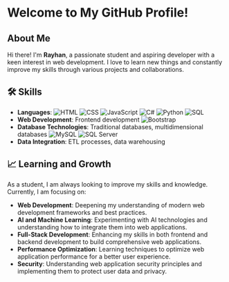 # Welcome to My GitHub Profile!

## About Me
Hi there! I'm **Rayhan**, a passionate student and aspiring developer with a keen interest in web development. I love to learn new things and constantly improve my skills through various projects and collaborations.

## 🛠️ Skills
- **Languages**: ![HTML](https://img.shields.io/badge/HTML-5-orange) ![CSS](https://img.shields.io/badge/CSS-3-blue) ![JavaScript](https://img.shields.io/badge/JavaScript-ES6-yellow) ![C#](https://img.shields.io/badge/C%23-8-green) ![Python](https://img.shields.io/badge/Python-3.8-blue) ![SQL](https://img.shields.io/badge/SQL-Relational-red)
- **Web Development**: Frontend development ![Bootstrap](https://img.shields.io/badge/Bootstrap-5-purple)
- **Database Technologies**: Traditional databases, multidimensional databases ![MySQL](https://img.shields.io/badge/MySQL-5.7-blue) ![SQL Server](https://img.shields.io/badge/SQL%20Server-2019-red)
- **Data Integration**: ETL processes, data warehousing

## 📈 Learning and Growth
As a student, I am always looking to improve my skills and knowledge. Currently, I am focusing on:

- **Web Development**: Deepening my understanding of modern web development frameworks and best practices.
- **AI and Machine Learning**: Experimenting with AI technologies and understanding how to integrate them into web applications.
- **Full-Stack Development**: Enhancing my skills in both frontend and backend development to build comprehensive web applications.
- **Performance Optimization**: Learning techniques to optimize web application performance for a better user experience.
- **Security**: Understanding web application security principles and implementing them to protect user data and privacy.
